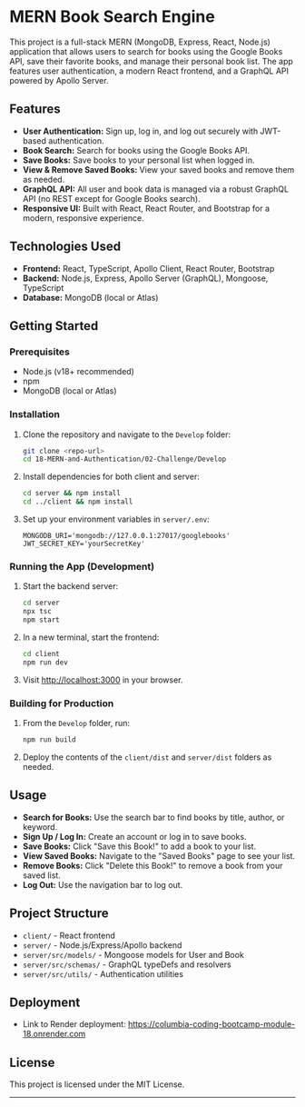 # MERN Book Search Engine

This project is a full-stack MERN (MongoDB, Express, React, Node.js) application that allows users to search for books using the Google Books API, save their favorite books, and manage their personal book list. The app features user authentication, a modern React frontend, and a GraphQL API powered by Apollo Server.

## Features

- **User Authentication:** Sign up, log in, and log out securely with JWT-based authentication.
- **Book Search:** Search for books using the Google Books API.
- **Save Books:** Save books to your personal list when logged in.
- **View & Remove Saved Books:** View your saved books and remove them as needed.
- **GraphQL API:** All user and book data is managed via a robust GraphQL API (no REST except for Google Books search).
- **Responsive UI:** Built with React, React Router, and Bootstrap for a modern, responsive experience.

## Technologies Used

- **Frontend:** React, TypeScript, Apollo Client, React Router, Bootstrap
- **Backend:** Node.js, Express, Apollo Server (GraphQL), Mongoose, TypeScript
- **Database:** MongoDB (local or Atlas)

## Getting Started

### Prerequisites
- Node.js (v18+ recommended)
- npm
- MongoDB (local or Atlas)

### Installation
1. Clone the repository and navigate to the `Develop` folder:
   ```bash
   git clone <repo-url>
   cd 18-MERN-and-Authentication/02-Challenge/Develop
   ```
2. Install dependencies for both client and server:
   ```bash
   cd server && npm install
   cd ../client && npm install
   ```
3. Set up your environment variables in `server/.env`:
   ```env
   MONGODB_URI='mongodb://127.0.0.1:27017/googlebooks'
   JWT_SECRET_KEY='yourSecretKey'
   ```

### Running the App (Development)
1. Start the backend server:
   ```bash
   cd server
   npx tsc
   npm start
   ```
2. In a new terminal, start the frontend:
   ```bash
   cd client
   npm run dev
   ```
3. Visit [http://localhost:3000](http://localhost:3000) in your browser.

### Building for Production
1. From the `Develop` folder, run:
   ```bash
   npm run build
   ```
2. Deploy the contents of the `client/dist` and `server/dist` folders as needed.

## Usage
- **Search for Books:** Use the search bar to find books by title, author, or keyword.
- **Sign Up / Log In:** Create an account or log in to save books.
- **Save Books:** Click "Save this Book!" to add a book to your list.
- **View Saved Books:** Navigate to the "Saved Books" page to see your list.
- **Remove Books:** Click "Delete this Book!" to remove a book from your saved list.
- **Log Out:** Use the navigation bar to log out.

## Project Structure
- `client/` - React frontend
- `server/` - Node.js/Express/Apollo backend
- `server/src/models/` - Mongoose models for User and Book
- `server/src/schemas/` - GraphQL typeDefs and resolvers
- `server/src/utils/` - Authentication utilities

## Deployment
- Link to Render deployment: <https://columbia-coding-bootcamp-module-18.onrender.com>

## License
This project is licensed under the MIT License.

---